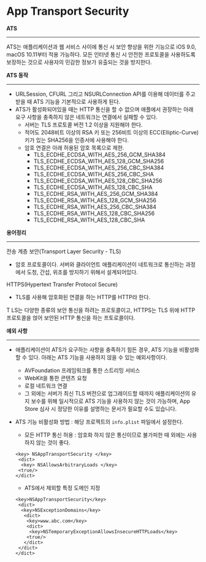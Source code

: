 # App Transport Security

**ATS**

---

 ATS는 애플리케이션과 웹 서비스 사이에 통신 시 보안 향상을 위한 기능으로 iOS 9.0, macOS 10.11부터 적용 가능하다. 모든 인터넷 통신 시 안전한 프로토콜을 사용하도록 보장하는 것으로 사용자의 민감한 정보가 유출되는 것을 방지한다.

**ATS 동작**

---

- URLSession, CFURL 그리고 NSURLConnection API를 이용해 데이터를 주고받을 때 ATS 기능을 기본적으로 사용하게 된다.
- ATS가 활성화되어있을 때는 HTTP 통신을 할 수 없으며 애플에서 권장하는 아래 요구 사항을 충족하지 않은 네트워크는 연결에서 실패할 수 있다.
    - 서버는 TLS 프로토콜 버전 1.2 이상을 지원해야 한다.
    - 적어도 2048비트 이상의 RSA 키 또는 256비트 이상의 ECC(Elliptic-Curve) 키가 있는 SHA256을 인증서에 사용해야 한다.
    - 암호 연결은 아래 허용된 암호 목록으로 제한.
        - TLS_ECDHE_ECDSA_WITH_AES_256_GCM_SHA384
        - TLS_ECDHE_ECDSA_WITH_AES_128_GCM_SHA256
        - TLS_ECDHE_ECDSA_WITH_AES_256_CBC_SHA384
        - TLS_ECDHE_ECDSA_WITH_AES_256_CBC_SHA
        - TLS_ECDHE_ECDSA_WITH_AES_128_CBC_SHA256
        - TLS_ECDHE_ECDSA_WITH_AES_128_CBC_SHA
        - TLS_ECDHE_RSA_WITH_AES_256_GCM_SHA384
        - TLS_ECDHE_RSA_WITH_AES_128_GCM_SHA256
        - TLS_ECDHE_RSA_WITH_AES_256_CBC_SHA384
        - TLS_ECDHE_RSA_WITH_AES_128_CBC_SHA256
        - TLS_ECDHE_RSA_WITH_AES_128_CBC_SHA

**용어정리**

---

전송 계층 보안(Transport Layer Security - TLS)

- 암호 프로토콜이다. 서버와 클라이언트 애플리케이션이 네트워크로 통신하는 과정에서 도청, 간섭, 위조를 방지하기 위해서 설계되어있다.

HTTPS(Hypertext Transfer Protocol Secure)

- TLS를 사용해 암호화된 연결을 하는 HTTP를 HTTP라 한다.

T LS는 다양한 종류의 보안 통신을 하려는 프로토콜이고, HTTPS는 TLS 위에 HTTP 프로토콜을 얹어 보안된 HTTP 통신을 하는 프토로콜이다.

**예외 사항**

---

- 애플리케이션이 ATS가 요구하는 사항을 충족하기 힘든 경우, ATS 기능을 비활성화할 수 있다. 아래는 ATS 기능을 사용하지 않을 수 있는 예외사항이다.
    - AVFoundation 프레임워크를 통한 스트리밍 서비스
    - WebKit을 통한 콘텐츠 요청
    - 로컬 네트워크 연결
    - 그 외에는 서버가 최신 TLS 버전으로 업그레이드할 때까지 애플리케이션의 유지 보수를 위해 일시적으로 ATS 기능을 사용하지 않는 것이 가능하며, App Store 심사 시 정당한 이유를 설명하는 문서가 필요할 수도 있습니다.
- ATS 기능 비활성화 방법 : 해당 프로젝트의 `info.plist` 파일에서 설정한다.
    - 모든 HTTP 통신 허용 : 암호화 하지 않은 통신이므로 불가피한 때 외에는 사용하지 않는 것이 좋다.

    ```
    <key> NSAppTransportSecurity </key>
     <dict>
      <key> NSAllowsArbitraryLoads </key>
     <true/>
    </dict>
    ```

    - ATS에서 제외할 특정 도메인 지정

    ```
    <key>NSAppTransportSecurity</key>
     <dict>
      <key>NSExceptionDomains</key>
       <dict>
        <key>www.abc.com</key>
        <dict>
         <key>NSTemporaryExceptionAllowsInsecureHTTPLoads</key>
        <true/> 
       </dict>
     </dict>
    </dict>
    ```